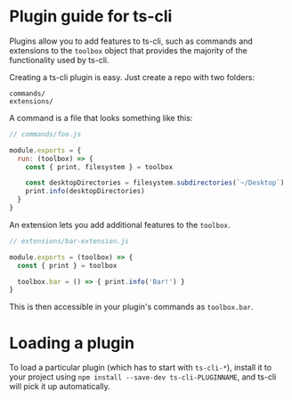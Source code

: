 # Plugin guide for ts-cli

Plugins allow you to add features to ts-cli, such as commands and
extensions to the `toolbox` object that provides the majority of the functionality
used by ts-cli.

Creating a ts-cli plugin is easy. Just create a repo with two folders:

```
commands/
extensions/
```

A command is a file that looks something like this:

```js
// commands/foo.js

module.exports = {
  run: (toolbox) => {
    const { print, filesystem } = toolbox

    const desktopDirectories = filesystem.subdirectories(`~/Desktop`)
    print.info(desktopDirectories)
  }
}
```

An extension lets you add additional features to the `toolbox`.

```js
// extensions/bar-extension.js

module.exports = (toolbox) => {
  const { print } = toolbox

  toolbox.bar = () => { print.info('Bar!') }
}
```

This is then accessible in your plugin's commands as `toolbox.bar`.

# Loading a plugin

To load a particular plugin (which has to start with `ts-cli-*`),
install it to your project using `npm install --save-dev ts-cli-PLUGINNAME`,
and ts-cli will pick it up automatically.
